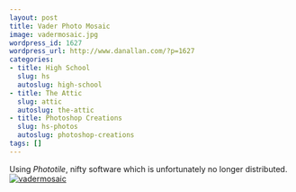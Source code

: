 ```yaml
---
layout: post
title: Vader Photo Mosaic
image: vadermosaic.jpg
wordpress_id: 1627
wordpress_url: http://www.danallan.com/?p=1627
categories:
- title: High School
  slug: hs
  autoslug: high-school
- title: The Attic
  slug: attic
  autoslug: the-attic
- title: Photoshop Creations
  slug: hs-photos
  autoslug: photoshop-creations
tags: []
---
```

Using _Phototile_, nifty software which is unfortunately no longer distributed.[![](http://www.danallan.com/wp-content/uploads/2011/11/vadermosaic.jpg "vadermosaic")](http://www.danallan.com/wp-content/uploads/2011/11/vadermosaic.jpg)
